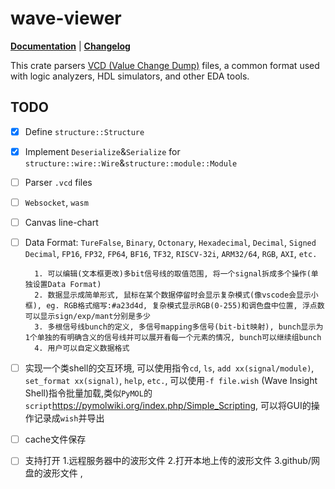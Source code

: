 # wave-viewer

**[Documentation](https://docs.rs/wave-viewer)** | **[Changelog](https://github.com/zao111222333/wave-viewer/releases)**

<!-- [![Build Status](https://travis-ci.org/kevinmehall/rust-vcd.wave-viewer?branch=master)](https://travis-ci.org/kevinmehall/rust-vcd) -->

This crate parsers [VCD (Value Change Dump)][wp] files, a common format used with logic analyzers, HDL simulators, and other EDA tools.

[wp]: https://en.wikipedia.org/wiki/Value_change_dump

## TODO
- [x] Define `structure::Structure`
- [x] Implement `Deserialize`&`Serialize` for `structure::wire::Wire`&`structure::module::Module`
- [ ] Parser `.vcd` files
- [ ] `Websocket`, `wasm`
- [ ] Canvas line-chart
- [ ] Data Format: `TureFalse`, `Binary`, `Octonary`, `Hexadecimal`, 
                   `Decimal`, `Signed Decimal`, 
                   `FP16`, `FP32`, `FP64`,
                   `BF16`, `TF32`,
                   `RISCV-32i`, `ARM32/64`,
                   `RGB`, `AXI`, `etc.`

        1. 可以编辑(文本框更改)多bit信号线的取值范围, 将一个signal拆成多个操作(单独设置Data Format)
        2. 数据显示成简单形式, 鼠标在某个数据停留时会显示复杂模式(像vscode会显示小框), eg. RGB格式缩写:#a23d4d, 复杂模式显示RGB(0-255)和调色盘中位置, 浮点数可以显示sign/exp/mant分别是多少
        3. 多根信号线bunch的定义, 多信号mapping多信号(bit-bit映射), bunch显示为1个单独的有明确含义的信号线并可以展开看每一个元素的情况, bunch可以继续组bunch
        4. 用户可以自定义数据格式

- [ ] 实现一个类shell的交互环境, 可以使用指令`cd`, `ls`, `add xx(signal/module)`, `set_format xx(signal)`, `help`, `etc.`, 可以使用`-f file.wish` (Wave Insight Shell)指令批量加载,类似`PyMOL`的`script`https://pymolwiki.org/index.php/Simple_Scripting, 可以将GUI的操作记录成`wish`并导出
- [ ] cache文件保存
- [ ] 支持打开 1.远程服务器中的波形文件 2.打开本地上传的波形文件 3.github/网盘的波形文件
, 